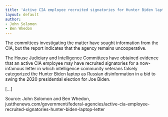 ```yaml
---
title: 'Active CIA employee recruited signatories for Hunter Biden laptop letter, report shows'
layout: default
author:
- John Solomon
- Ben Whedon
---
```


The committees investigating the matter have sought information from the CIA, but the report indicates that the agency remains uncooperative.

The House Judiciary and Intelligence Committees have obtained evidence that an active CIA employee may have recruited signatories for a now-infamous letter in which intelligence community veterans falsely categorized the Hunter Biden laptop as Russian disinformation in a bid to swing the 2020 presidential election for Joe Biden.

[…]

Source: John Solomon and Ben Whedon, justthenews.com/government/federal-agencies/active-cia-employee-recruited-signatories-hunter-biden-laptop-letter
